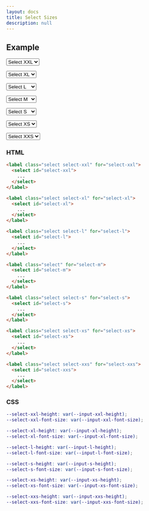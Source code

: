 ```yaml
---
layout: docs
title: Select Sizes
description: null
---
```


## Example

<form>
  <p class="field">  
    <label class="select select-xxl" for="select-xxl">
      <select id="select-xxl">
        <option>Select XXL</option>
        <option value="1">Option 01</option>
        <option value="2">Option 02</option>
      </select>
    </label>
  </p>
  <p class="field">  
    <label class="select select-xl" for="select-xl">
      <select id="select-xl">
        <option>Select XL</option>
        <option value="1">Option 01</option>
        <option value="2">Option 02</option>
      </select>
    </label>
  </p>
  <p class="field">  
    <label class="select select-l" for="select-l">
      <select id="select-l">
        <option>Select L</option>
        <option value="1">Option 01</option>
        <option value="2">Option 02</option>
      </select>
    </label>
  </p>
  <p class="field">  
    <label class="select select-m" for="select-m">
      <select id="select-m">
        <option>Select M</option>
        <option value="1">Option 01</option>
        <option value="2">Option 02</option>
      </select>
    </label>
  </p>
  <p class="field">  
    <label class="select select-s" for="select-s">
      <select id="select-s">
        <option>Select S</option>
        <option value="1">Option 01</option>
        <option value="2">Option 02</option>
      </select>
    </label>
  </p>
  <p class="field">  
    <label class="select select-xs" for="select-xs">
      <select id="select-xs">
        <option>Select XS</option>
        <option value="1">Option 01</option>
        <option value="2">Option 02</option>
      </select>
    </label>
  </p>
  <p class="field">  
    <label class="select select-xxs" for="select-xxs">
      <select id="select-xxs">
        <option>Select XXS</option>
        <option value="1">Option 01</option>
        <option value="2">Option 02</option>
      </select>
    </label>
  </p>
</form>

### HTML

```html
<label class="select select-xxl" for="select-xxl">
  <select id="select-xxl">
    ...
  </select>
</label>

<label class="select select-xl" for="select-xl">
  <select id="select-xl">
    ...
  </select>
</label>

<label class="select select-l" for="select-l">
  <select id="select-l">
    ...
  </select>
</label>

<label class="select" for="select-m">
  <select id="select-m">
    ...
  </select>
</label>

<label class="select select-s" for="select-s">
  <select id="select-s">
    ...
  </select>
</label>

<label class="select select-xs" for="select-xs">
  <select id="select-xs">
    ...
  </select>
</label>

<label class="select select-xxs" for="select-xxs">
  <select id="select-xxs">
    ...
  </select>
</label>
```

### CSS

```scss
--select-xxl-height: var(--input-xxl-height);
--select-xxl-font-size: var(--input-xxl-font-size);

--select-xl-height: var(--input-xl-height);
--select-xl-font-size: var(--input-xl-font-size);

--select-l-height: var(--input-l-height);
--select-l-font-size: var(--input-l-font-size);

--select-s-height: var(--input-s-height);
--select-s-font-size: var(--input-s-font-size);

--select-xs-height: var(--input-xs-height);
--select-xs-font-size: var(--input-xs-font-size);

--select-xxs-height: var(--input-xxs-height);
--select-xxs-font-size: var(--input-xxs-font-size);
```
